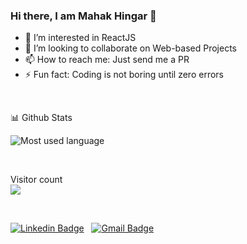 ### Hi there, I am Mahak Hingar 👋

- 🔭 I’m interested in ReactJS
- 👯 I’m looking to collaborate on Web-based Projects
- 📫 How to reach me: Just send me a PR
- ⚡ Fun fact: Coding is not boring until zero errors

<br/>

 📊 Github Stats 

![Most used language](https://github-readme-stats.vercel.app/api?username=mahak-hingar)

<br/>

<p> 
  Visitor count<br>
  <img src="https://profile-counter.glitch.me/mahak-hingar/count.svg" />
</p>

<br/>

[![Linkedin Badge](https://img.shields.io/badge/-MahakJainHingar-blue?style=flat-square&logo=Linkedin&logoColor=white&link=https://www.linkedin.com/in/mahakhingar/)](https://www.linkedin.com/in/mahakhingar/) &nbsp;
[![Gmail Badge](https://img.shields.io/badge/-hingarmahak559@gmail.com-c14438?style=flat-square&logo=Gmail&logoColor=white&link=mailto:hingarmahak559@gmail.com)](mailto:hingarmahak559@gmail.com)
